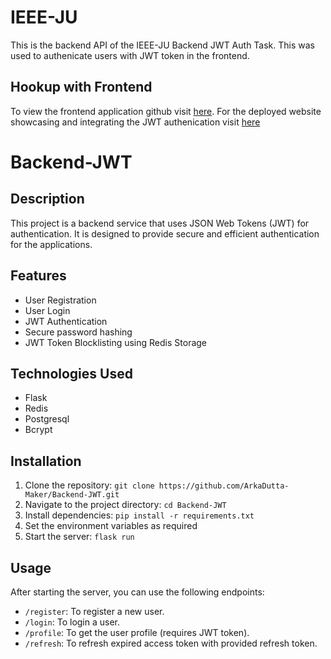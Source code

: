 # IEEE-JU
This is the backend API of the IEEE-JU Backend JWT Auth Task.
  This was used to authenicate users with JWT token in the frontend.
## Hookup with Frontend
To view the frontend application github visit [here](https://github.com/ArkaDutta-Maker/Frontend-Form).
For the deployed website showcasing and integrating the JWT authenication visit [here](https://frontend-form-2vk3.onrender.com/) 
# Backend-JWT

## Description
This project is a backend service that uses JSON Web Tokens (JWT) for authentication. It is designed to provide secure and efficient authentication for the applications.

## Features
- User Registration
- User Login
- JWT Authentication
- Secure password hashing
- JWT Token Blocklisting using Redis Storage

## Technologies Used
- Flask
- Redis
- Postgresql
- Bcrypt

## Installation
1. Clone the repository: `git clone https://github.com/ArkaDutta-Maker/Backend-JWT.git`
2. Navigate to the project directory: `cd Backend-JWT`
3. Install dependencies: `pip install -r requirements.txt`
4. Set the environment variables as required
5. Start the server: `flask run`

## Usage
After starting the server, you can use the following endpoints:
- `/register`: To register a new user.
- `/login`: To login a user.
- `/profile`: To get the user profile (requires JWT token).
- `/refresh`: To refresh expired access token with provided refresh token.

